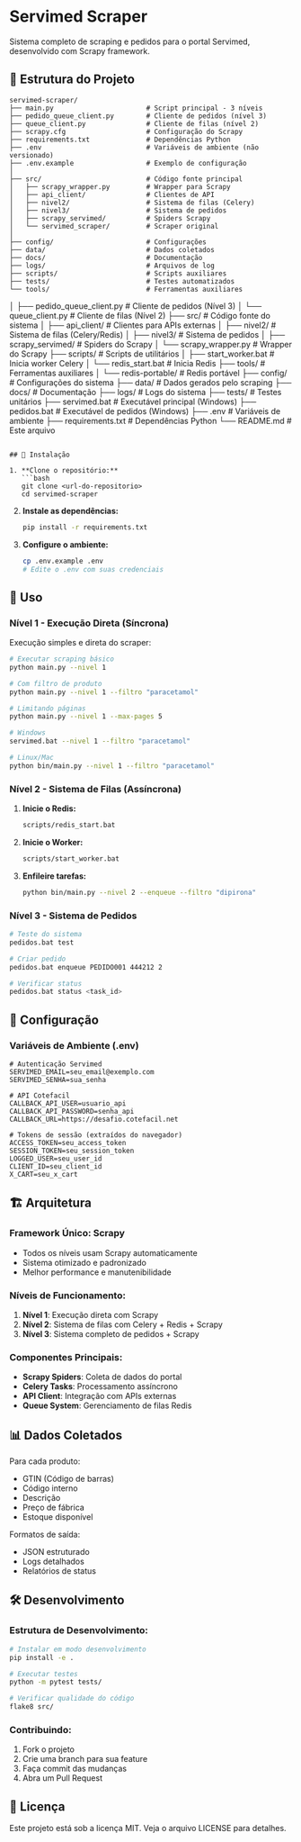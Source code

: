 # Servimed Scraper

Sistema completo de scraping e pedidos para o portal Servimed, desenvolvido com Scrapy framework.

## 📁 Estrutura do Projeto

```
servimed-scraper/
├── main.py                       # Script principal - 3 níveis
├── pedido_queue_client.py        # Cliente de pedidos (nível 3)
├── queue_client.py               # Cliente de filas (nível 2)
├── scrapy.cfg                    # Configuração do Scrapy
├── requirements.txt              # Dependências Python
├── .env                          # Variáveis de ambiente (não versionado)
├── .env.example                  # Exemplo de configuração
│
├── src/                          # Código fonte principal
│   ├── scrapy_wrapper.py         # Wrapper para Scrapy
│   ├── api_client/               # Clientes de API
│   ├── nivel2/                   # Sistema de filas (Celery)
│   ├── nivel3/                   # Sistema de pedidos
│   ├── scrapy_servimed/          # Spiders Scrapy
│   └── servimed_scraper/         # Scraper original
│
├── config/                       # Configurações
├── data/                         # Dados coletados
├── docs/                         # Documentação
├── logs/                         # Arquivos de log
├── scripts/                      # Scripts auxiliares
├── tests/                        # Testes automatizados
└── tools/                        # Ferramentas auxiliares
```
│   ├── pedido_queue_client.py    # Cliente de pedidos (Nível 3)
│   └── queue_client.py           # Cliente de filas (Nível 2)
├── src/                          # Código fonte do sistema
│   ├── api_client/               # Clientes para APIs externas
│   ├── nivel2/                   # Sistema de filas (Celery/Redis)
│   ├── nivel3/                   # Sistema de pedidos
│   ├── scrapy_servimed/          # Spiders do Scrapy
│   └── scrapy_wrapper.py         # Wrapper do Scrapy
├── scripts/                      # Scripts de utilitários
│   ├── start_worker.bat          # Inicia worker Celery
│   └── redis_start.bat           # Inicia Redis
├── tools/                        # Ferramentas auxiliares
│   └── redis-portable/           # Redis portável
├── config/                       # Configurações do sistema
├── data/                         # Dados gerados pelo scraping
├── docs/                         # Documentação
├── logs/                         # Logs do sistema
├── tests/                        # Testes unitários
├── servimed.bat                  # Executável principal (Windows)
├── pedidos.bat                   # Executável de pedidos (Windows)
├── .env                          # Variáveis de ambiente
├── requirements.txt              # Dependências Python
└── README.md                     # Este arquivo
```

## 🚀 Instalação

1. **Clone o repositório:**
   ```bash
   git clone <url-do-repositorio>
   cd servimed-scraper
   ```

2. **Instale as dependências:**
   ```bash
   pip install -r requirements.txt
   ```

3. **Configure o ambiente:**
   ```bash
   cp .env.example .env
   # Edite o .env com suas credenciais
   ```

## 🎯 Uso

### Nível 1 - Execução Direta (Síncrona)

Execução simples e direta do scraper:

```bash
# Executar scraping básico
python main.py --nivel 1

# Com filtro de produto
python main.py --nivel 1 --filtro "paracetamol"

# Limitando páginas
python main.py --nivel 1 --max-pages 5
```

```bash
# Windows
servimed.bat --nivel 1 --filtro "paracetamol"

# Linux/Mac  
python bin/main.py --nivel 1 --filtro "paracetamol"
```

### Nível 2 - Sistema de Filas (Assíncrona)

1. **Inicie o Redis:**
   ```bash
   scripts/redis_start.bat
   ```

2. **Inicie o Worker:**
   ```bash
   scripts/start_worker.bat
   ```

3. **Enfileire tarefas:**
   ```bash
   python bin/main.py --nivel 2 --enqueue --filtro "dipirona"
   ```

### Nível 3 - Sistema de Pedidos

```bash
# Teste do sistema
pedidos.bat test

# Criar pedido
pedidos.bat enqueue PEDIDO001 444212 2

# Verificar status
pedidos.bat status <task_id>
```

## 🔧 Configuração

### Variáveis de Ambiente (.env)

```env
# Autenticação Servimed
SERVIMED_EMAIL=seu_email@exemplo.com
SERVIMED_SENHA=sua_senha

# API Cotefacil
CALLBACK_API_USER=usuario_api
CALLBACK_API_PASSWORD=senha_api
CALLBACK_URL=https://desafio.cotefacil.net

# Tokens de sessão (extraídos do navegador)
ACCESS_TOKEN=seu_access_token
SESSION_TOKEN=seu_session_token
LOGGED_USER=seu_user_id
CLIENT_ID=seu_client_id
X_CART=seu_x_cart
```

## 🏗️ Arquitetura

### Framework Único: Scrapy
- Todos os níveis usam Scrapy automaticamente
- Sistema otimizado e padronizado
- Melhor performance e manutenibilidade

### Níveis de Funcionamento:

1. **Nível 1**: Execução direta com Scrapy
2. **Nível 2**: Sistema de filas com Celery + Redis + Scrapy  
3. **Nível 3**: Sistema completo de pedidos + Scrapy

### Componentes Principais:

- **Scrapy Spiders**: Coleta de dados do portal
- **Celery Tasks**: Processamento assíncrono
- **API Client**: Integração com APIs externas
- **Queue System**: Gerenciamento de filas Redis

## 📊 Dados Coletados

Para cada produto:
- GTIN (Código de barras)
- Código interno
- Descrição
- Preço de fábrica
- Estoque disponível

Formatos de saída:
- JSON estruturado
- Logs detalhados
- Relatórios de status

## 🛠️ Desenvolvimento

### Estrutura de Desenvolvimento:
```bash
# Instalar em modo desenvolvimento
pip install -e .

# Executar testes
python -m pytest tests/

# Verificar qualidade do código
flake8 src/
```

### Contribuindo:
1. Fork o projeto
2. Crie uma branch para sua feature
3. Faça commit das mudanças
4. Abra um Pull Request

## 📄 Licença

Este projeto está sob a licença MIT. Veja o arquivo LICENSE para detalhes.
